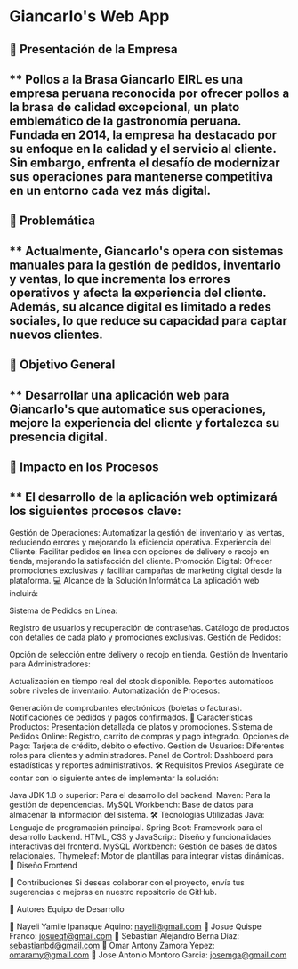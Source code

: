 
# Giancarlo's Web App

## 📝 Presentación de la Empresa
** Pollos a la Brasa Giancarlo EIRL es una empresa peruana reconocida por ofrecer pollos a la brasa de calidad excepcional, un plato emblemático de la gastronomía peruana. Fundada en 2014, la empresa ha destacado por su enfoque en la calidad y el servicio al cliente. Sin embargo, enfrenta el desafío de modernizar sus operaciones para mantenerse competitiva en un entorno cada vez más digital.
---
## 🚩 Problemática
** Actualmente, Giancarlo's opera con sistemas manuales para la gestión de pedidos, inventario y ventas, lo que incrementa los errores operativos y afecta la experiencia del cliente. Además, su alcance digital es limitado a redes sociales, lo que reduce su capacidad para captar nuevos clientes.
---
## 🎯 Objetivo General
** Desarrollar una aplicación web para Giancarlo's que automatice sus operaciones, mejore la experiencia del cliente y fortalezca su presencia digital.
---
## 🌟 Impacto en los Procesos
** El desarrollo de la aplicación web optimizará los siguientes procesos clave:
---
Gestión de Operaciones: Automatizar la gestión del inventario y las ventas, reduciendo errores y mejorando la eficiencia operativa.
Experiencia del Cliente: Facilitar pedidos en línea con opciones de delivery o recojo en tienda, mejorando la satisfacción del cliente.
Promoción Digital: Ofrecer promociones exclusivas y facilitar campañas de marketing digital desde la plataforma.
💻 Alcance de la Solución Informática
La aplicación web incluirá:

Sistema de Pedidos en Línea:

Registro de usuarios y recuperación de contraseñas.
Catálogo de productos con detalles de cada plato y promociones exclusivas.
Gestión de Pedidos:

Opción de selección entre delivery o recojo en tienda.
Gestión de Inventario para Administradores:

Actualización en tiempo real del stock disponible.
Reportes automáticos sobre niveles de inventario.
Automatización de Procesos:

Generación de comprobantes electrónicos (boletas o facturas).
Notificaciones de pedidos y pagos confirmados.
🔑 Características
Productos: Presentación detallada de platos y promociones.
Sistema de Pedidos Online: Registro, carrito de compras y pago integrado.
Opciones de Pago: Tarjeta de crédito, débito o efectivo.
Gestión de Usuarios: Diferentes roles para clientes y administradores.
Panel de Control: Dashboard para estadísticas y reportes administrativos.
🛠️ Requisitos Previos
Asegúrate de contar con lo siguiente antes de implementar la solución:

Java JDK 1.8 o superior: Para el desarrollo del backend.
Maven: Para la gestión de dependencias.
MySQL Workbench: Base de datos para almacenar la información del sistema.
🛠️ Tecnologías Utilizadas
Java: Lenguaje de programación principal.
Spring Boot: Framework para el desarrollo backend.
HTML, CSS y JavaScript: Diseño y funcionalidades interactivas del frontend.
MySQL Workbench: Gestión de bases de datos relacionales.
Thymeleaf: Motor de plantillas para integrar vistas dinámicas.
🎨 Diseño Frontend


🤝 Contribuciones
Si deseas colaborar con el proyecto, envía tus sugerencias o mejoras en nuestro repositorio de GitHub.

👥 Autores
Equipo de Desarrollo

👤 Nayeli Yamile Ipanaque Aquino: nayeli@gmail.com
👤 Josue Quispe Franco: josueqf@gmail.com
👤 Sebastian Alejandro Berna Díaz: sebastianbd@gmail.com
👤 Omar Antony Zamora Yepez: omaramy@gmail.com
👤 Jose Antonio Montoro Garcia: josemga@gmail.com
